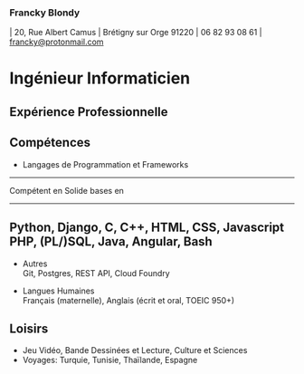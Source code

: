 ### Francky Blondy
| 20, Rue Albert Camus
| Brétigny sur Orge 91220
| 06 82 93 08 61
| francky@protonmail.com

# Ingénieur Informaticien

## Expérience Professionnelle

## Compétences
* Langages de Programmation et Frameworks

----------------------------------------------
   Compétent en             Solide bases en
 ----------------         -------------------
  Python, Django,           C, C++, HTML, CSS,
  Javascript                PHP, (PL/)SQL, Java,
                            Angular, Bash
----------------------------------------------

* Autres  
Git, Postgres, REST API, Cloud Foundry

* Langues Humaines  
Français (maternelle), Anglais (écrit et oral, TOEIC 950+)  


## Loisirs
 * Jeu Vidéo, Bande Dessinées et Lecture, Culture et Sciences
 * Voyages: Turquie, Tunisie, Thaïlande, Espagne
